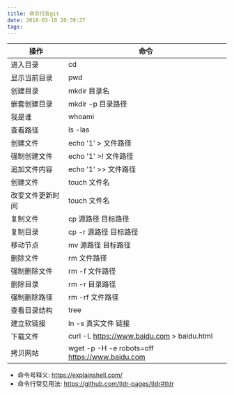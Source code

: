 ```yaml
---
title: 命令行及git
date: 2018-03-10 20:39:27
tags:
---
```

操作|命令
-|-
进入目录|cd
显示当前目录|pwd
创建目录|mkdir 目录名
嵌套创建目录|mkdir -p 目录路径
我是谁|whoami
查看路径|ls -las
创建文件|echo '1' > 文件路径
强制创建文件|echo '1' >! 文件路径
追加文件内容|echo '1' >> 文件路径
创建文件|touch 文件名
改变文件更新时间|touch 文件名
复制文件|cp 源路径 目标路径
复制目录|cp -r 源路径 目标路径
移动节点|mv 源路径 目标路径
删除文件|rm 文件路径
强制删除文件|rm -f 文件路径
删除目录|rm -r 目录路径
强制删除路径|rm -rf 文件路径
查看目录结构|tree
建立软链接|ln -s 真实文件 链接
下载文件|curl -L https://www.baidu.com > baidu.html
拷贝网站|wget -p -H -e robots=off https://www.baidu.com


+ 命令号释义: https://explainshell.com/
+ 命令行常见用法: https://github.com/tldr-pages/tldr#tldr


